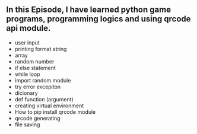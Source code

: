 ## In this Episode, I have learned python game programs, programming logics and using qrcode api module.
* user input
* printing format string
* array
* random number
* if else statement
* while loop
* import random module
* try error excepiton
* dicionary
* def function (argument)
* creating virtual environment
* How to pip install qrcode module
* qrcode generating
* file saving
